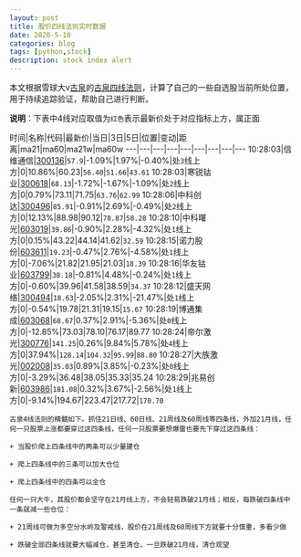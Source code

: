 ```yaml
---
layout: post
title: 股价四线法则实时数据
date: 2020-5-10
categories: blog
tags: [python,stock]
description: stock index alert
---
```



本文根据雪球大v[古泉](https://xueqiu.com/u/7148646888)的[古泉四线法则](https://xueqiu.com/7148646888/130498192)，计算了自己的一些自选股当前所处位置，用于持续追踪验证，帮助自己进行判断。

**说明**：下表中4线对应取值为`红色`表示最新价处于对应指标上方，属正面

时间|名称|代码|最新价|当日|3日|5日|位置|变动|距离|ma21|ma60|ma21w|ma60w
---|---|---|---|---|---|---|---|---
10:28:03|信维通信|[300136](https://xueqiu.com/S/SZ300136)|`57.9`|-1.09%|1.97%|-0.40%|处`3`线上方|0|10.86%|60.23|`56.40`|`51.66`|`43.61`
10:28:03|寒锐钴业|[300618](https://xueqiu.com/S/SZ300618)|`68.13`|-1.72%|-1.67%|-1.09%|处`2`线上方|0|0.79%|73.11|71.75|`63.76`|`62.99`
10:28:06|中科创达|[300496](https://xueqiu.com/S/SZ300496)|`85.91`|-0.91%|2.69%|-0.49%|处`2`线上方|0|12.13%|88.98|90.12|`78.87`|`58.28`
10:28:10|中科曙光|[603019](https://xueqiu.com/S/SH603019)|`39.86`|-0.90%|2.28%|-4.32%|处`1`线上方|0|0.15%|43.22|44.14|41.62|`32.59`
10:28:15|诺力股份|[603611](https://xueqiu.com/S/SH603611)|`19.23`|-0.47%|2.76%|-4.58%|处`1`线上方|0|-7.06%|21.82|21.95|21.03|`18.39`
10:28:16|华友钴业|[603799](https://xueqiu.com/S/SH603799)|`38.18`|-0.81%|4.48%|-0.24%|处`1`线上方|0|-0.60%|39.96|41.58|38.59|`34.37`
10:28:12|盛天网络|[300494](https://xueqiu.com/S/SZ300494)|`18.63`|-2.05%|2.31%|-21.47%|处`1`线上方|0|-0.54%|19.78|21.31|19.15|`15.67`
10:28:19|博通集成|[603068](https://xueqiu.com/S/SH603068)|`68.67`|0.37%|2.91%|-5.36%|处`0`线上方|0|-12.85%|73.03|78.10|76.17|89.77
10:28:24|帝尔激光|[300776](https://xueqiu.com/S/SZ300776)|`141.25`|0.26%|9.84%|5.78%|处`4`线上方|0|37.94%|`128.14`|`104.32`|`95.99`|`88.80`
10:28:27|大族激光|[002008](https://xueqiu.com/S/SZ002008)|`35.03`|0.89%|3.85%|-0.23%|处`0`线上方|0|-3.29%|36.48|38.05|35.33|35.24
10:28:29|兆易创新|[603986](https://xueqiu.com/S/SH603986)|`181.08`|0.32%|3.67%|-2.56%|处`1`线上方|0|-9.14%|194.67|223.47|217.72|`170.70`

```
古泉4线法则的精髓如下。抓住21日线、60日线、21周线及60周线等四条线，外加21月线，任何一只股票上涨都要穿过这四条线，任何一只股票要想爆雷也要先下穿过这四条线：

+ 当股价爬上四条线中的两条可以少量建仓

+ 爬上四条线中的三条可以加大仓位

+ 爬上四条线中的四条可以全仓

任何一只大牛，其股价都会坚守在21月线上方，不会轻易跌破21月线；相反，每跌破四条线中一条就减一些仓位：

+ 21周线可做为多空分水岭及警戒线，股价在21周线及60周线下方就要十分慎重，多看少做

+ 跌破全部四条线就要大幅减仓，甚至清仓，一旦跌破21月线，清仓观望
```